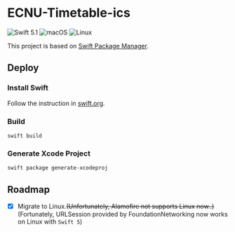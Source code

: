# ECNU-Timetable-ics
<p align="left">
<img src="https://img.shields.io/badge/Swift-5.1-orange.svg?style=flat" alt="Swift 5.1">
<img src="https://img.shields.io/badge/os-macOS-brightgreen.svg?style=flat" alt="macOS">
<img src="https://img.shields.io/badge/os-Linux-brightgreen.svg?style=flat" alt="Linux">
</p>

This project is based on [Swift Package Manager](https://swift.org/package-manager/).

## Deploy


### Install Swift

Follow the instruction in [swift.org](https://swift.org/getting-started/).

### Build

`swift build`

### Generate Xcode Project

`swift package generate-xcodeproj`

## Roadmap

- [x] Migrate to Linux.~~(Unfortunately, Alamofire not supports Linux now..)~~ (Fortunately, URLSession provided by FoundationNetworking now works on Linux with `Swift 5`)
